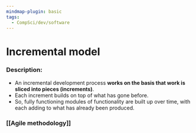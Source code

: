 ```yaml
---
mindmap-plugin: basic
tags:
  - CompSci/dev/software
---
```

# Incremental model
### Description:
- An incremental development process **works on the basis that work is sliced into pieces (increments)**. 
- Each increment builds on top of what has gone before. 
- So, fully functioning modules of functionality are built up over time, with each adding to what has already been produced.
### [[Agile methodology]]